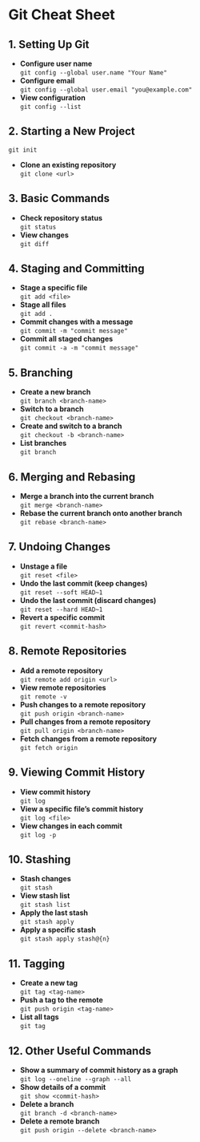 # Git Cheat Sheet

## 1. Setting Up Git
- **Configure user name**  
  `git config --global user.name "Your Name"`
- **Configure email**  
  `git config --global user.email "you@example.com"`
- **View configuration**  
  `git config --list`

## 2. Starting a New Project
  `git init`
- **Clone an existing repository**  
  `git clone <url>`

## 3. Basic Commands
- **Check repository status**  
  `git status`
- **View changes**  
  `git diff`

## 4. Staging and Committing
- **Stage a specific file**  
  `git add <file>`
- **Stage all files**  
  `git add .`
- **Commit changes with a message**  
  `git commit -m "commit message"`
- **Commit all staged changes**  
  `git commit -a -m "commit message"`

## 5. Branching
- **Create a new branch**  
  `git branch <branch-name>`
- **Switch to a branch**  
  `git checkout <branch-name>`
- **Create and switch to a branch**  
  `git checkout -b <branch-name>`
- **List branches**  
  `git branch`

## 6. Merging and Rebasing
- **Merge a branch into the current branch**  
  `git merge <branch-name>`
- **Rebase the current branch onto another branch**  
  `git rebase <branch-name>`

## 7. Undoing Changes
- **Unstage a file**  
  `git reset <file>`
- **Undo the last commit (keep changes)**  
  `git reset --soft HEAD~1`
- **Undo the last commit (discard changes)**  
  `git reset --hard HEAD~1`
- **Revert a specific commit**  
  `git revert <commit-hash>`

## 8. Remote Repositories
- **Add a remote repository**  
  `git remote add origin <url>`
- **View remote repositories**  
  `git remote -v`
- **Push changes to a remote repository**  
  `git push origin <branch-name>`
- **Pull changes from a remote repository**  
  `git pull origin <branch-name>`
- **Fetch changes from a remote repository**  
  `git fetch origin`

## 9. Viewing Commit History
- **View commit history**  
  `git log`
- **View a specific file’s commit history**  
  `git log <file>`
- **View changes in each commit**  
  `git log -p`

## 10. Stashing
- **Stash changes**  
  `git stash`
- **View stash list**  
  `git stash list`
- **Apply the last stash**  
  `git stash apply`
- **Apply a specific stash**  
  `git stash apply stash@{n}`

## 11. Tagging
- **Create a new tag**  
  `git tag <tag-name>`
- **Push a tag to the remote**  
  `git push origin <tag-name>`
- **List all tags**  
  `git tag`

## 12. Other Useful Commands
- **Show a summary of commit history as a graph**  
  `git log --oneline --graph --all`
- **Show details of a commit**  
  `git show <commit-hash>`
- **Delete a branch**  
  `git branch -d <branch-name>`
- **Delete a remote branch**  
  `git push origin --delete <branch-name>`
